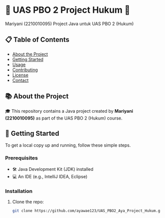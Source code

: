 # 🌟 UAS PBO 2 Project Hukum 🌟

Mariyani (2210010095) Project Java untuk UAS PBO 2 (Hukum)

## 📋 Table of Contents
- [About the Project](#about-the-project)
- [Getting Started](#getting-started)
- [Usage](#usage)
- [Contributing](#contributing)
- [License](#license)
- [Contact](#contact)

## 📚 About the Project
🎓 This repository contains a Java project created by **Mariyani (2210010095)** as part of the UAS PBO 2 (Hukum) course.

## 🚀 Getting Started
To get a local copy up and running, follow these simple steps.

### Prerequisites
- 🛠️ Java Development Kit (JDK) installed
- 💻 An IDE (e.g., IntelliJ IDEA, Eclipse)

### Installation
1. Clone the repo:
   ```sh
   git clone https://github.com/ayawae123/UAS_PBO2_Aya_Project_Hukum.git
